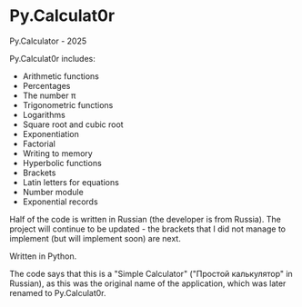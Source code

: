 # Py.Calculat0r
Py.Calculator - 2025

Py.Calculat0r includes:
- Arithmetic functions
- Percentages
- The number π
- Trigonometric functions
- Logarithms
- Square root and cubic root
- Exponentiation
- Factorial
- Writing to memory
- Hyperbolic functions
- Brackets
- Latin letters for equations
- Number module
- Exponential records

Half of the code is written in Russian (the developer is from Russia). The project will continue to be updated - the brackets that I did not manage to implement (but will implement soon) are next. 

Written in Python.

The code says that this is a "Simple Calculator" ("Простой калькулятор" in Russian), as this was the original name of the application, which was later renamed to Py.Calculat0r.




